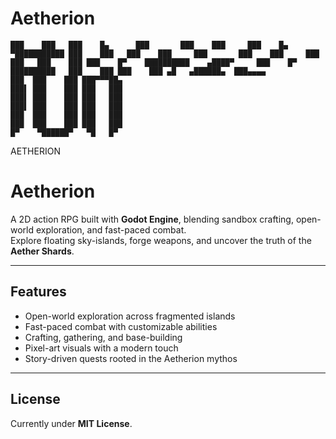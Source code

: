 # Aetherion 
```▄████████    ▄████████     ███        ▄█    █▄       ▄████████    ▄████████ ███    ███   ███    ███ ▀█████████▄   ███    ███     ███    ███   ███    ███ ███    ███   ███    █▀     ▀███▀▀██   ███    ███     ███    █▀    ███    ███ ███    ███  ▄███▄▄▄         ███   ▀  ▄███▄▄▄▄███▄▄  ▄███▄▄▄      ▄███▄▄▄▄██▀ ▀███████████ ▀▀███▀▀▀         ███     ▀▀███▀▀▀▀███▀  ▀▀███▀▀▀     ▀▀███▀▀▀▀▀
███    ███   ███    █▄      ███       ███    ███     ███    █▄  ▀███████████ ███    ███   ███    ███     ███       ███    ███     ███    ███   ███    ███ ███    █▀    ██████████    ▄████▀     ███    █▀      ██████████   ███    ███ ███    ███ ▄█   ▄██████▄  ███▄▄▄▄
███  ███    ███ ███▀▀▀██▄
███▌ ███    ███ ███   ███
███▌ ███    ███ ███   ███
███▌ ███    ███ ███   ███
███  ███    ███ ███   ███
███  ███    ███ ███   ███
█▀    ▀██████▀   ▀█   █▀
```
AETHERION

# Aetherion

A 2D action RPG built with **Godot Engine**, blending sandbox crafting, open-world exploration, and fast-paced combat.  
Explore floating sky-islands, forge weapons, and uncover the truth of the **Aether Shards**.  

---

## Features
- Open-world exploration across fragmented islands  
- Fast-paced combat with customizable abilities  
- Crafting, gathering, and base-building  
- Pixel-art visuals with a modern touch  
- Story-driven quests rooted in the Aetherion mythos  

---

## License
Currently under **MIT License**.


